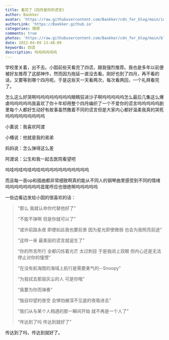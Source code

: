 ```yaml
---
title: 看完了《四月是你的谎言》
author: Baokker
avatar: 'https://raw.githubusercontent.com/Baokker/cdn_for_blog/main/img/custom/avatar.jpg'
authorLink: 'https://Baokker.github.io'
categories: 随想
comments: true
photos: 'https://raw.githubusercontent.com/Baokker/cdn_for_blog/main/blog_imgs/20220409134535.png'
date: 2022-04-09 13:48:09
keywords: 四谎
description: 呜呜呜呜呜呜
---
```





学校里关着，出不去。小囡前些天看完了四谎，跟我强烈推荐。我也是多年以前便被好友推荐了这部神作，然而因为拖延一直没去看。刚好也到了四月，再不看的话，又要等到哪个四月呢。于是这些天一天看两次，每次看两回，一个礼拜看完了。

怎么这么好哭啊呜呜呜呜呜呜呜呜眼睛狂进沙子啊呜呜呜呜呜怎么最后几集这么爆虐呜呜呜呜呜我喜欢了你十年却用整个四月编织了一个不爱你的谎言呜呜呜呜呜剧里每个人都好生动好有故事虽然撒着不同的谎言但是大家内心都好温柔我真的哭死呜呜呜呜呜呜呜呜呜

小薰说：我喜欢阿渡

小椿说：他就是我的弟弟

妈妈说：怎么弹得这么差

阿渡说：公生和我一起去医院看望吧

呜哇呜哇呜哇呜哇呜呜呜呜呜呜呜呜呜呜呜

而且每一首op和插曲都非常细致啊真的能从不同人的钢琴曲里感受到不同的情绪呜呜呜呜呜呜呜呜首尾呼应也很绝啊呜呜呜呜呜



一些边看边发给小囡的很喜欢的话：

> “那么 我就认命你代替他好了”
>
> “不能不弹啊 但是你就可以了”
>
> “或许前路永夜 即便如此我也要前景 因为星光即使微弱 也会为我照亮前途”
>
> “这样一来 最美丽的谎言就诞生了”
>
> “你的所言所行 全都闪烁着光芒 太过刺目 于是我闭上双眼 但内心还是无法停止对你的憧憬”
>
> “在没有航海图的海域上航行是需要勇气的--Snoopy”
>
> “为我拭去那层灰尘的人 可是你哦”
>
> “我要为你而弹奏”
>
> “独自仰望的夜空 会惧怕被深不见底的夜吸进去”
>
> “我们从与某个人相遇的那一瞬间开始 就不再是一个人了”
>
> “传达到了吗 传达到就好了”

传达到了吗，传达到就好了。
